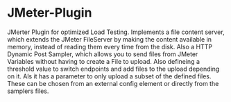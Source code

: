 # JMeter-Plugin
JMerter Plugin for optimized Load Testing. Implements a file content server, which extends the JMeter FileServer by making the content available in memory, instead of reading them every time from the disk. Also a HTTP Dynamic Post Sampler, which allows you to send files from JMeter Variables without having to create a File to upload. Also defineing a threshold value to switch endpoints and add files to the upload depending on it. Als it has a parameter to only upload a subset of the defined files. These can be chosen from an external config element or directly from the samplers files.
